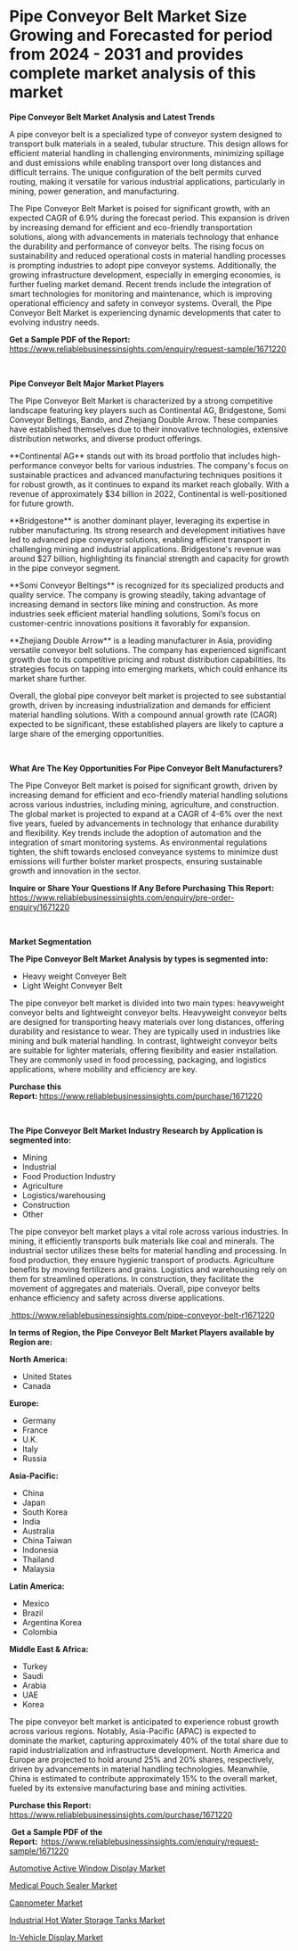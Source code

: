 <p><h1>Pipe Conveyor Belt Market Size Growing and Forecasted for period from 2024 - 2031 and provides complete market analysis of this market</h1></p><p><strong>Pipe Conveyor Belt Market Analysis and Latest Trends</strong></p>
<p><p>A pipe conveyor belt is a specialized type of conveyor system designed to transport bulk materials in a sealed, tubular structure. This design allows for efficient material handling in challenging environments, minimizing spillage and dust emissions while enabling transport over long distances and difficult terrains. The unique configuration of the belt permits curved routing, making it versatile for various industrial applications, particularly in mining, power generation, and manufacturing.</p><p>The Pipe Conveyor Belt Market is poised for significant growth, with an expected CAGR of 6.9% during the forecast period. This expansion is driven by increasing demand for efficient and eco-friendly transportation solutions, along with advancements in materials technology that enhance the durability and performance of conveyor belts. The rising focus on sustainability and reduced operational costs in material handling processes is prompting industries to adopt pipe conveyor systems. Additionally, the growing infrastructure development, especially in emerging economies, is further fueling market demand. Recent trends include the integration of smart technologies for monitoring and maintenance, which is improving operational efficiency and safety in conveyor systems. Overall, the Pipe Conveyor Belt Market is experiencing dynamic developments that cater to evolving industry needs.</p></p>
<p><strong>Get a Sample PDF of the Report:&nbsp;</strong> <a href="https://www.reliablebusinessinsights.com/enquiry/request-sample/1671220?utm_campaign=84&utm_medium=2&utm_source=Github&utm_content=ia&utm_term=20122024&utm_id=pipe-conveyor-belt">https://www.reliablebusinessinsights.com/enquiry/request-sample/1671220</a></p>
<p>&nbsp;</p>
<p><strong>Pipe Conveyor Belt Major Market Players</strong></p>
<p><p>The Pipe Conveyor Belt Market is characterized by a strong competitive landscape featuring key players such as Continental AG, Bridgestone, Somi Conveyor Beltings, Bando, and Zhejiang Double Arrow. These companies have established themselves due to their innovative technologies, extensive distribution networks, and diverse product offerings.</p><p>**Continental AG** stands out with its broad portfolio that includes high-performance conveyor belts for various industries. The company's focus on sustainable practices and advanced manufacturing techniques positions it for robust growth, as it continues to expand its market reach globally. With a revenue of approximately $34 billion in 2022, Continental is well-positioned for future growth.</p><p>**Bridgestone** is another dominant player, leveraging its expertise in rubber manufacturing. Its strong research and development initiatives have led to advanced pipe conveyor solutions, enabling efficient transport in challenging mining and industrial applications. Bridgestone's revenue was around $27 billion, highlighting its financial strength and capacity for growth in the pipe conveyor segment.</p><p>**Somi Conveyor Beltings** is recognized for its specialized products and quality service. The company is growing steadily, taking advantage of increasing demand in sectors like mining and construction. As more industries seek efficient material handling solutions, Somi’s focus on customer-centric innovations positions it favorably for expansion.</p><p>**Zhejiang Double Arrow** is a leading manufacturer in Asia, providing versatile conveyor belt solutions. The company has experienced significant growth due to its competitive pricing and robust distribution capabilities. Its strategies focus on tapping into emerging markets, which could enhance its market share further.</p><p>Overall, the global pipe conveyor belt market is projected to see substantial growth, driven by increasing industrialization and demands for efficient material handling solutions. With a compound annual growth rate (CAGR) expected to be significant, these established players are likely to capture a large share of the emerging opportunities.</p></p>
<p>&nbsp;</p>
<p><strong>What Are The Key Opportunities For Pipe Conveyor Belt Manufacturers?</strong></p>
<p><p>The Pipe Conveyor Belt market is poised for significant growth, driven by increasing demand for efficient and eco-friendly material handling solutions across various industries, including mining, agriculture, and construction. The global market is projected to expand at a CAGR of 4-6% over the next five years, fueled by advancements in technology that enhance durability and flexibility. Key trends include the adoption of automation and the integration of smart monitoring systems. As environmental regulations tighten, the shift towards enclosed conveyance systems to minimize dust emissions will further bolster market prospects, ensuring sustainable growth and innovation in the sector.</p></p>
<p><strong>Inquire or Share Your Questions If Any Before Purchasing This Report:</strong> <a href="https://www.reliablebusinessinsights.com/enquiry/pre-order-enquiry/1671220?utm_campaign=84&utm_medium=2&utm_source=Github&utm_content=ia&utm_term=20122024&utm_id=pipe-conveyor-belt">https://www.reliablebusinessinsights.com/enquiry/pre-order-enquiry/1671220</a></p>
<p>&nbsp;</p>
<p><strong>Market Segmentation</strong></p>
<p><strong>The Pipe Conveyor Belt Market Analysis by types is segmented into:</strong></p>
<p><ul><li>Heavy weight Conveyer Belt</li><li>Light Weight Conveyer Belt</li></ul></p>
<p><p>The pipe conveyor belt market is divided into two main types: heavyweight conveyor belts and lightweight conveyor belts. Heavyweight conveyor belts are designed for transporting heavy materials over long distances, offering durability and resistance to wear. They are typically used in industries like mining and bulk material handling. In contrast, lightweight conveyor belts are suitable for lighter materials, offering flexibility and easier installation. They are commonly used in food processing, packaging, and logistics applications, where mobility and efficiency are key.</p></p>
<p><strong>Purchase this Report:&nbsp;</strong><a href="https://www.reliablebusinessinsights.com/purchase/1671220?utm_campaign=84&utm_medium=2&utm_source=Github&utm_content=ia&utm_term=20122024&utm_id=pipe-conveyor-belt">https://www.reliablebusinessinsights.com/purchase/1671220</a></p>
<p>&nbsp;</p>
<p><strong>The Pipe Conveyor Belt Market Industry Research by Application is segmented into:</strong></p>
<p><ul><li>Mining</li><li>Industrial</li><li>Food Production Industry</li><li>Agriculture</li><li>Logistics/warehousing</li><li>Construction</li><li>Other</li></ul></p>
<p><p>The pipe conveyor belt market plays a vital role across various industries. In mining, it efficiently transports bulk materials like coal and minerals. The industrial sector utilizes these belts for material handling and processing. In food production, they ensure hygienic transport of products. Agriculture benefits by moving fertilizers and grains. Logistics and warehousing rely on them for streamlined operations. In construction, they facilitate the movement of aggregates and materials. Overall, pipe conveyor belts enhance efficiency and safety across diverse applications.</p></p>
<p><a href="https://www.reliablebusinessinsights.com/pipe-conveyor-belt-r1671220?utm_campaign=84&utm_medium=2&utm_source=Github&utm_content=ia&utm_term=20122024&utm_id=pipe-conveyor-belt">&nbsp;https://www.reliablebusinessinsights.com/pipe-conveyor-belt-r1671220</a></p>
<p><strong>In terms of Region, the Pipe Conveyor Belt Market Players available by Region are:</strong></p>
<p>
    <p> <strong> North America: </strong>
        <ul>
            <li>United States</li>
            <li>Canada</li>
        </ul>
        </p> 
    <p> <strong> Europe: </strong>
        <ul>
            <li>Germany</li>
            <li>France</li>
            <li>U.K.</li>
            <li>Italy</li>
            <li>Russia</li>
        </ul>
        </p> 
    <p> <strong> Asia-Pacific: </strong>
        <ul>
            <li>China</li>
            <li>Japan</li>
            <li>South Korea</li>
            <li>India</li>
            <li>Australia</li>
            <li>China Taiwan</li>
            <li>Indonesia</li>
            <li>Thailand</li>
            <li>Malaysia</li>
        </ul>
        </p> 
    <p> <strong> Latin America: </strong>
        <ul>
            <li>Mexico</li>
            <li>Brazil</li>
            <li>Argentina Korea</li>
            <li>Colombia</li>
        </ul>
        </p> 
    <p> <strong> Middle East & Africa: </strong>
        <ul>
            <li>Turkey</li>
            <li>Saudi</li>
            <li>Arabia</li>
            <li>UAE</li>
            <li>Korea</li>
        </ul>
    </p>
    </p>
<p><p>The pipe conveyor belt market is anticipated to experience robust growth across various regions. Notably, Asia-Pacific (APAC) is expected to dominate the market, capturing approximately 40% of the total share due to rapid industrialization and infrastructure development. North America and Europe are projected to hold around 25% and 20% shares, respectively, driven by advancements in material handling technologies. Meanwhile, China is estimated to contribute approximately 15% to the overall market, fueled by its extensive manufacturing base and mining activities.</p></p>
<p><strong>Purchase this Report: </strong><a href="https://www.reliablebusinessinsights.com/purchase/1671220?utm_campaign=84&utm_medium=2&utm_source=Github&utm_content=ia&utm_term=20122024&utm_id=pipe-conveyor-belt">https://www.reliablebusinessinsights.com/purchase/1671220</a></p>
<p>&nbsp;<strong>Get a Sample PDF of the Report:&nbsp;&nbsp;</strong><a href="https://www.reliablebusinessinsights.com/enquiry/request-sample/1671220?utm_campaign=84&utm_medium=2&utm_source=Github&utm_content=ia&utm_term=20122024&utm_id=pipe-conveyor-belt">https://www.reliablebusinessinsights.com/enquiry/request-sample/1671220</a></p>
<p><strong></strong></p>
<p><p><a href="https://github.com/dierdrecrichton210/Market-Research-Report-List-1/blob/main/automotive-active-window-display-market.md?utm_campaign=84&utm_medium=2&utm_source=Github&utm_content=ia&utm_term=20122024&utm_id=pipe-conveyor-belt">Automotive Active Window Display Market</a></p><p><a href="https://www.linkedin.com/pulse/data-global-medical-pouch-sealer-markets-share-size-growth-qk1zf?utm_campaign=84&utm_medium=2&utm_source=Github&utm_content=ia&utm_term=20122024&utm_id=pipe-conveyor-belt">Medical Pouch Sealer Market</a></p><p><a href="https://www.linkedin.com/pulse/comprehensive-analysis-capnometer-market-from-2024-2031-highlighting-gdymf?utm_campaign=84&utm_medium=2&utm_source=Github&utm_content=ia&utm_term=20122024&utm_id=pipe-conveyor-belt">Capnometer Market</a></p><p><a href="https://www.linkedin.com/pulse/booming-industrial-hot-water-storage-tanks-market-sector-jz4ze?utm_campaign=84&utm_medium=2&utm_source=Github&utm_content=ia&utm_term=20122024&utm_id=pipe-conveyor-belt">Industrial Hot Water Storage Tanks Market</a></p><p><a href="https://github.com/mabencomo66/Market-Research-Report-List-1/blob/main/in-vehicle-display-market.md?utm_campaign=84&utm_medium=2&utm_source=Github&utm_content=ia&utm_term=20122024&utm_id=pipe-conveyor-belt">In-Vehicle Display Market</a></p></p>